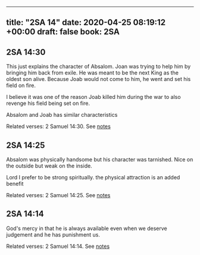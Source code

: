 
---
title: "2SA 14"
date: 2020-04-25 08:19:12 +00:00
draft: false
book: 2SA
---

## 2SA 14:30

This just explains the character of Absalom. Joan was trying to help him by bringing him back from exile. He was meant to be the next King as the oldest son alive. Because Joab would not come to him, he went and set his field on fire.

I believe it was one of the reason Joab killed him during the war to also revenge his field being set on fire.

Absalom and Joab has similar characteristics

Related verses: 2 Samuel 14:30. See [notes](https://my.bible.com/notes/3415394501111047141)


## 2SA 14:25

Absalom was physically handsome but his character was tarnished. Nice on the outside but weak on the inside.

Lord I prefer to be strong spiritually. the physical attraction is an added benefit

Related verses: 2 Samuel 14:25. See [notes](https://my.bible.com/notes/3415390123532739519)


## 2SA 14:14

God's mercy in that he is always available even when we deserve judgement and he has punishment us.

Related verses: 2 Samuel 14:14. See [notes](https://my.bible.com/notes/3415388062418199475)

